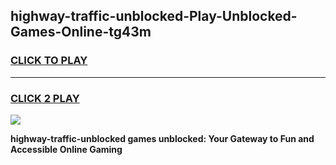 
## highway-traffic-unblocked-Play-Unblocked-Games-Online-tg43m
<h3>
<a href="https://premium76.site?title=highway-traffic-unblocked&ref=25A">CLICK TO PLAY</a></h3>
<hr>

<h3>
<a href="https://premium76.site?title=highway-traffic-unblocked&ref=25A">CLICK 2 PLAY</a>
  
</h3>

<a href="https://premium76.site?title=highway-traffic-unblocked&ref=25A"><img src="https://clearcache.store/games.png"></a>


**highway-traffic-unblocked games unblocked: Your Gateway to Fun and Accessible Online Gaming**
